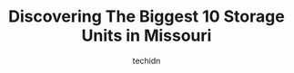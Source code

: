 ---
layout: ampstory
image: https://i0.wp.com/paketmu.com/wp-content/uploads/2023/06/localstorage-0-in-missouri-1686367478.jpeg?resize=640,853
author: techidn
featured: false
description: Explore the diverse Storage Unit scene in Missouri, home to an incredible selection of 10 establishments catering to every taste. Whether youre in search of iconic favorites or undiscovered
title: Discovering The Biggest 10 Storage Units in Missouri
cover:
   title: Discovering The Biggest 10 Storage Units in Missouri
   subtitle: RICKPATE
   background: https://paketmu.com/wp-content/uploads/2023/06/localstorage-0-in-missouri-1686367478.jpeg

pages: 
 - layout: thirds
   top: <h1>#1 Extra Space Storage</h1>
   bottom: "<p>Patty was very polite and helpful. I needed to update my card info . It didnt take but a few seconds and it was done. Patty also told me about the discount for seniors</p>"
   background: https://paketmu.com/wp-content/uploads/2023/06/localstorage-1-in-missouri-1686367479.jpeg
   backgroundblur: true
 - layout: thirds
   top: <h1>#2 iStorage Self Storage</h1>
   bottom: "<p>Miserable onboarding process introduced after October 2022. I rented a unit in October, no problem. Needed a second unit last week. Disaster. The lease signing is a night</p>"
   background: https://paketmu.com/wp-content/uploads/2023/06/localstorage-2-in-missouri-1686367480.jpeg
   cta:
      link: https://paketmu.com/discovering-the-biggest-10-storage-units-in-missouri/
      text: Discovering The Biggest 10 Storage Units in Missouri
 - layout: thirds
   top: <h1>#3 Show Me Mini Storage LLC</h1>
   bottom: "<p>Brock was quick to return my call. Facility is very clean and feel the security is top notch. I manage storage facilities in Arkansas but found myself renting units for a</p>"
   background: https://paketmu.com/wp-content/uploads/2023/06/localstorage-3-in-missouri-1686367480.jpeg
   cta:
      link: https://paketmu.com/discovering-the-biggest-10-storage-units-in-missouri/
      text: Discovering The Biggest 10 Storage Units in Missouri
 - layout: thirds
   top: <h1>#4 EZMOVE SELF STORAGE of PACIFIC</h1>
   bottom: "<p>2279 Rose Ln, Pacific, MO 63069, United States</p>"
   background: https://images.unsplash.com/photo-1489694553447-4c9339da310d?ixlib=rb-4.0.3&ixid=MnwxMjA3fDB8MHxwaG90by1wYWdlfHx8fGVufDB8fHx8&auto=format&fit=crop&w=640&h=853&q=80
   cta:
      link: https://paketmu.com/discovering-the-biggest-10-storage-units-in-missouri/
      text: Discovering The Biggest 10 Storage Units in Missouri
 - layout: thirds
   top: <h1>#5 House Springs Self Storage</h1>
   bottom: "<p>6320 State Hwy MM, House Springs, MO 63051, United States</p>"
   background: https://images.unsplash.com/photo-1561679660-d00ee1e0dc8e?ixlib=rb-4.0.3&ixid=MnwxMjA3fDB8MHxwaG90by1wYWdlfHx8fGVufDB8fHx8&auto=format&fit=crop&w=640&h=853&q=80
   cta:
      link: https://paketmu.com/discovering-the-biggest-10-storage-units-in-missouri/
      text: Discovering The Biggest 10 Storage Units in Missouri
 - layout: thirds
   top: <h1>#6 All-In Secure Storage</h1>
   bottom: "<p>350 State Hwy 42, Kaiser, MO 65047, United States</p>"
   background: https://images.unsplash.com/photo-1567095761054-7a02e69e5c43?ixlib=rb-4.0.3&ixid=MnwxMjA3fDB8MHxwaG90by1wYWdlfHx8fGVufDB8fHx8&auto=format&fit=crop&w=640&h=853&q=80
   cta:
      link: https://paketmu.com/discovering-the-biggest-10-storage-units-in-missouri/
      text: Discovering The Biggest 10 Storage Units in Missouri
 - layout: thirds
   top: <h1>#7 Regency Self Storage</h1>
   bottom: "<p>1748 Co Rd 6460, West Plains, MO 65775, United States</p>"
   background: https://images.unsplash.com/photo-1580610447943-1bfbef5efe07?ixlib=rb-4.0.3&ixid=MnwxMjA3fDB8MHxwaG90by1wYWdlfHx8fGVufDB8fHx8&auto=format&fit=crop&w=640&h=853&q=80
   cta:
      link: https://paketmu.com/discovering-the-biggest-10-storage-units-in-missouri/
      text: Discovering The Biggest 10 Storage Units in Missouri
 - layout: thirds
   middle: Continue reading...
   background: https://images.unsplash.com/photo-1552083974-186346191183?ixlib=rb-4.0.3&ixid=MnwxMjA3fDB8MHxwaG90by1wYWdlfHx8fGVufDB8fHx8&auto=format&fit=crop&w=640&h=853&q=80
   cta:
      link: https://paketmu.com/discovering-the-biggest-10-storage-units-in-missouri/
      text: Discovering The Biggest 10 Storage Units in Missouri
      
---
